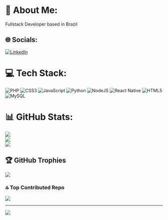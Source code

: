 # 💫 About Me:
Fullstack Developer based in Brazil<br>


## 🌐 Socials:
[![LinkedIn](https://img.shields.io/badge/LinkedIn-%230077B5.svg?logo=linkedin&logoColor=white)](https://linkedin.com/in/victorelias771) 

# 💻 Tech Stack:
![PHP](https://img.shields.io/badge/php-%23777BB4.svg?style=flat&logo=php&logoColor=white) ![CSS3](https://img.shields.io/badge/css3-%231572B6.svg?style=flat&logo=css3&logoColor=white) ![JavaScript](https://img.shields.io/badge/javascript-%23323330.svg?style=flat&logo=javascript&logoColor=%23F7DF1E) ![Python](https://img.shields.io/badge/python-3670A0?style=flat&logo=python&logoColor=ffdd54) ![NodeJS](https://img.shields.io/badge/node.js-6DA55F?style=flat&logo=node.js&logoColor=white) ![React Native](https://img.shields.io/badge/react_native-%2320232a.svg?style=flat&logo=react&logoColor=%2361DAFB) ![HTML5](https://img.shields.io/badge/html5-%23E34F26.svg?style=flat&logo=html5&logoColor=white) ![MySQL](https://img.shields.io/badge/mysql-%2300000f.svg?style=flat&logo=mysql&logoColor=white)
# 📊 GitHub Stats:
![](https://github-readme-stats.vercel.app/api?username=VictorEliasDS&theme=swift&hide_border=true&include_all_commits=true&count_private=false)<br/>
![](https://github-readme-streak-stats.herokuapp.com/?user=VictorEliasDS&theme=swift&hide_border=true)<br/>
![](https://github-readme-stats.vercel.app/api/top-langs/?username=VictorEliasDS&theme=swift&hide_border=true&include_all_commits=true&count_private=false&layout=compact)

## 🏆 GitHub Trophies
![](https://github-profile-trophy.vercel.app/?username=VictorEliasDS&theme=radical&no-frame=false&no-bg=true&margin-w=4)

### 🔝 Top Contributed Repo
![](https://github-contributor-stats.vercel.app/api?username=VictorEliasDS&limit=5&theme=dark&combine_all_yearly_contributions=true)

---
[![](https://visitcount.itsvg.in/api?id=VictorEliasDS&icon=0&color=0)](https://visitcount.itsvg.in)

<!-- Proudly created with GPRM ( https://gprm.itsvg.in ) -->
